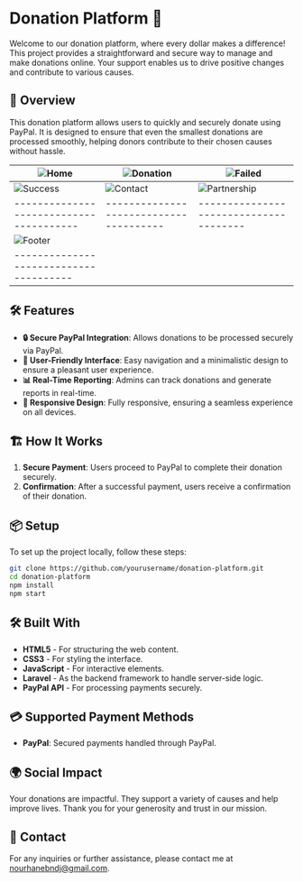 # Donation Platform 🌟

Welcome to our donation platform, where every dollar makes a difference! This project provides a straightforward and secure way to manage and make donations online. Your support enables us to drive positive changes and contribute to various causes.

## 🚀 Overview

This donation platform allows users to quickly and securely donate using PayPal. It is designed to ensure that even the smallest donations are processed smoothly, helping donors contribute to their chosen causes without hassle.

| ![Home](./screenshots/home.jpg) | ![Donation](./screenshots/donation.jpg) | ![Failed](./screenshots/failed.jpg) |
|--------------------------------|----------------------------------------|------------------------------------|
| ![Success](./screenshots/success.jpg) | ![Contact](./screenshots/contact.jpg) | ![Partnership](./screenshots/partnership.jpg) |
|---------------------------------------|--------------------------------------|--------------------------------------|
| ![Footer](./screenshots/footer.jpg) |
|--------------------------------------|

## 🛠️ Features

- **🔒 Secure PayPal Integration**: Allows donations to be processed securely via PayPal.
- **👤 User-Friendly Interface**: Easy navigation and a minimalistic design to ensure a pleasant user experience.
- **📊 Real-Time Reporting**: Admins can track donations and generate reports in real-time.
- **📱 Responsive Design**: Fully responsive, ensuring a seamless experience on all devices.

## 🏗️ How It Works
1. **Secure Payment**: Users proceed to PayPal to complete their donation securely.
2. **Confirmation**: After a successful payment, users receive a confirmation of their donation.

## 📦 Setup

To set up the project locally, follow these steps:

```bash
git clone https://github.com/yourusername/donation-platform.git
cd donation-platform
npm install
npm start
```

## 🛠️ Built With

- **HTML5** - For structuring the web content.
- **CSS3** - For styling the interface.
- **JavaScript** - For interactive elements.
- **Laravel** - As the backend framework to handle server-side logic.
- **PayPal API** - For processing payments securely.


## 💳 Supported Payment Methods

- **PayPal**: Secured payments handled through PayPal.


## 🌍 Social Impact

Your donations are impactful. They support a variety of causes and help improve lives. Thank you for your generosity and trust in our mission.

## 📧 Contact

For any inquiries or further assistance, please contact me at nourhanebndj@gmail.com.


